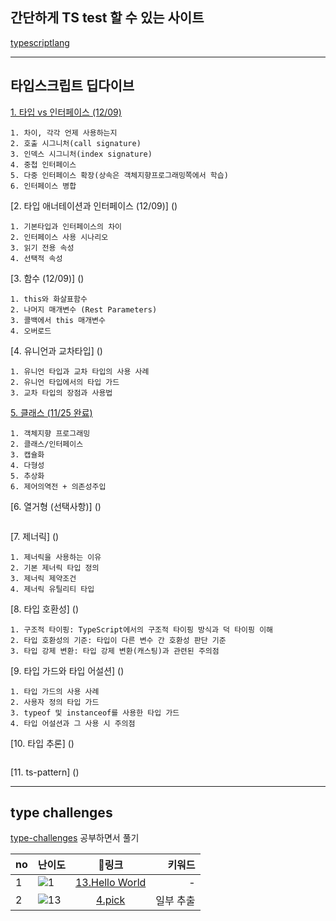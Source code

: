 ## 간단하게 TS test 할 수 있는 사이트
[typescriptlang](https://www.typescriptlang.org/play)

---
## 타입스크립트 딥다이브
[1.	타입 vs 인터페이스 (12/09)](https://github.com/KoGaYoung/TS-study/blob/main/%ED%83%80%EC%9E%85%20vs%20%EC%9D%B8%ED%84%B0%ED%8E%98%EC%9D%B4%EC%8A%A4.md)
~~~
1. 차이, 각각 언제 사용하는지
2. 호출 시그니처(call signature)
3. 인덱스 시그니처(index signature)
4. 중첩 인터페이스
5. 다중 인터페이스 확장(상속은 객체지향프로그래밍쪽에서 학습)
6. 인터페이스 병합
~~~
[2.	타입 애너테이션과 인터페이스 (12/09)] ()
~~~
1. 기본타입과 인터페이스의 차이
2. 인터페이스 사용 시나리오
3. 읽기 전용 속성
4. 선택적 속성
~~~
[3.	함수 (12/09)] ()
~~~
1. this와 화살표함수
2. 나머지 매개변수 (Rest Parameters)
3. 콜백에서 this 매개변수
4. 오버로드
~~~
[4.	유니언과 교차타입] ()
~~~
1. 유니언 타입과 교차 타입의 사용 사례
2. 유니언 타입에서의 타입 가드
3. 교차 타입의 장점과 사용법
~~~
[5.	클래스 (11/25 완료)](https://github.com/KoGaYoung/TS-study/blob/main/%ED%81%B4%EB%9E%98%EC%8A%A4%EC%99%80%20%EC%9D%B8%ED%84%B0%ED%8E%98%EC%9D%B4%EC%8A%A4.md)
~~~
1. 객체지향 프로그래밍
2. 클래스/인터페이스
3. 캡슐화
4. 다형성
5. 추상화
6. 제어의역전 + 의존성주입
~~~
[6.	열거형 (선택사항)] ()
~~~
~~~
[7.	제너릭] ()
~~~
1. 제너릭을 사용하는 이유
2. 기본 제너릭 타입 정의
3. 제너릭 제약조건
4. 제너릭 유틸리티 타입
~~~
[8.	타입 호환성] ()
~~~
1. 구조적 타이핑: TypeScript에서의 구조적 타이핑 방식과 덕 타이핑 이해
2. 타입 호환성의 기준: 타입이 다른 변수 간 호환성 판단 기준
3. 타입 강제 변환: 타입 강제 변환(캐스팅)과 관련된 주의점
~~~
[9.	타입 가드와 타입 어설션] ()
~~~
1. 타입 가드의 사용 사례
2. 사용자 정의 타입 가드
3. typeof 및 instanceof를 사용한 타입 가드
4. 타입 어설션과 그 사용 시 주의점
~~~
[10.	타입 추론] ()

~~~
~~~

[11. ts-pattern] ()

---

## type challenges 
[type-challenges](https://github.com/type-challenges/type-challenges) 공부하면서 풀기


|no|난이도|링크|키워드|
|---|:---|:---:|---:|
|1|<img src="https://img.shields.io/badge/warm--up-1-teal" alt="1"/> | [13.Hello World](./challenge/13-hello-world.md) | - |
|2|<img src="https://img.shields.io/badge/easy-4-7aad0c" alt="13"/>|[4.pick](./challenge/4-pick.md)|일부 추출|



